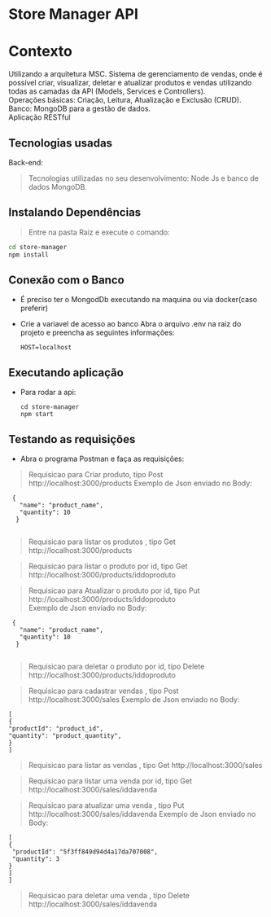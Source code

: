 

# Store Manager API 
    

# Contexto
Utilizando a arquitetura MSC.
    Sistema de gerenciamento de vendas, onde é possível criar, visualizar, deletar e atualizar produtos e vendas utilizando todas as camadas da API (Models, Services e Controllers).<br>
   Operações básicas: Criação, Leitura, Atualização e Exclusão (CRUD).<br>
   Banco: MongoDB para a gestão de dados.<br>
   Aplicação RESTful


## Tecnologias usadas

Back-end:
>  Tecnologias utilizadas no seu desenvolvimento:
   Node Js e banco de dados MongoDB.

## Instalando Dependências

> Entre na pasta Raiz e execute o comando:

```bash
cd store-manager 
npm install
``` 

## Conexão com o Banco

*  É preciso ter o MongodDb executando na maquina ou via docker(caso preferir) 
*  Crie a variavel de acesso ao banco 
    Abra o  arquivo .env na raiz do projeto e preencha as seguintes informações:
    
     ```
    HOST=localhost
     ```
    
## Executando aplicação

* Para rodar a api:

  ```
  cd store-manager 
  npm start
  ```

## Testando as requisições

  
* Abra o programa Postman e faça as requisições:

>  Requisicao para Criar produto, tipo Post http://localhost:3000/products
      Exemplo de Json enviado no Body:
      
  ```
   {
     "name": "product_name",
     "quantity": 10
    }
    
  ``` 
    
> Requisicao para listar os produtos , tipo Get http://localhost:3000/products
  
  
  
> Requisicao para listar o produto por id, tipo Get http://localhost:3000/products/iddoproduto
  
  
> Requisicao para Atualizar o produto por id, tipo Put http://localhost:3000/products/iddoproduto  
    Exemplo de Json enviado no Body:
      
  ```
   {
     "name": "product_name",
     "quantity": 10
    }
    
  ``` 

> Requisicao para deletar o produto por id, tipo Delete http://localhost:3000/products/iddoproduto
  

  
> Requisicao para cadastrar vendas , tipo Post http://localhost:3000/sales 
  Exemplo de Json enviado no Body:
  
   ```
  [
  {
  "productId": "product_id",
  "quantity": "product_quantity",
  }
  ]
 ```
 
> Requisicao para listar as vendas , tipo Get http://localhost:3000/sales
    
  
> Requisicao para listar uma venda por id, tipo Get http://localhost:3000/sales/iddavenda
  
  
> Requisicao para atualizar uma venda , tipo Put http://localhost:3000/sales/iddavenda 
  Exemplo de Json enviado no Body:
  
   ```
 [
  {
    "productId": "5f3ff849d94d4a17da707008",
    "quantity": 3
  }
]
  ]
 ```
 
> Requisicao para deletar uma venda , tipo Delete http://localhost:3000/sales/iddavenda 
 
     
     
